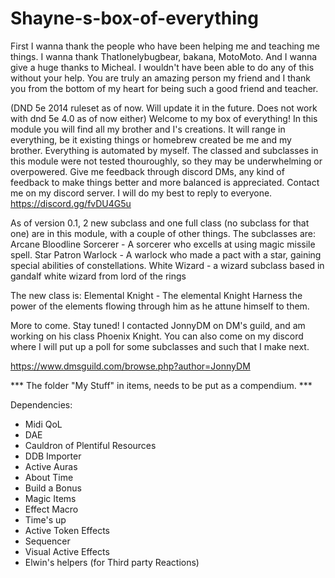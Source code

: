# Shayne-s-box-of-everything
First I wanna thank the people who have been helping me and teaching me things. I wanna thank Thatlonelybugbear, bakana, MotoMoto.
And I wanna give a huge thanks to Micheal. I wouldn't have been able to do any of this without your help. You are truly an amazing person my friend and I thank you from the bottom of my heart for being such a good friend and teacher.

(DND 5e 2014 ruleset as of now. Will update it in the future. Does not work with dnd 5e 4.0 as of now either)
Welcome to my box of everything! In this module you will find all my brother and I's creations. It will range in everything, be it existing things or homebrew created be me and my brother. Everything is automated by myself. The classed and subclasses in this module were not tested thouroughly, so they may be underwhelming or overpowered.  Give me feedback through discord DMs, any kind of feedback to make things better and more balanced is appreciated.
Contact me on my discord server. I will do my best to reply to everyone.
https://discord.gg/fvDU4G5u

As of version 0.1, 2 new subclass and one full class (no subclass for that one) are in this module, with a couple of other things.
The subclasses are:
Arcane Bloodline Sorcerer - A sorcerer who excells at using magic missile spell.
Star Patron Warlock - A warlock who made a pact with a star, gaining special abilities of constellations.
White Wizard - a wizard subclass based in gandalf white wizard from lord of the rings

The new class is:
Elemental Knight - The elemental Knight Harness the power of the elements flowing through him as he attune himself to them.

More to come. Stay tuned!
I contacted JonnyDM on DM's guild, and am working on his class Phoenix Knight. 
You can also come on my discord where I will put up a poll for some subclasses and such that I make next.

https://www.dmsguild.com/browse.php?author=JonnyDM


*** The folder "My Stuff" in items, needs to be put as a compendium. ***

Dependencies:
- Midi QoL
- DAE
- Cauldron of Plentiful Resources
- DDB Importer
- Active Auras
- About Time
- Build a Bonus
- Magic Items
- Effect Macro
- Time's up
- Active Token Effects
- Sequencer
- Visual Active Effects
- Elwin's helpers (for Third party Reactions) 
